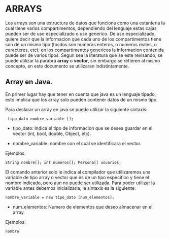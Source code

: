 # ARRAYS

Los arrays son una estructura de datos que funciona como una estanteria la cual tiene varios compartimentos, dependiendo del lenguaje estas cajas pueden ser de uso especializado o uso generico. De uso especializado, quiere decir que la informacion que cada uno de los compartimentos tiene son de un mismo tipo (tosdos son numeros enteros, o numeros reales, o caracteres, etc); en los compartimentos genericos la informacion contenida puede ser de varios tipos. Segun sea la literatura que se este revisando, se puede utilizar la parabra **array** o **vector**, sin embargo se refieren al mismo concepto, en este documento se utilizaran indistintamente.

## Array en Java.

En primer lugar hay que tener en cuenta que java es un lenguaje tipado, esto implica que los array solo pueden contener datos de un mismo tipo.

Para declarar un array en java se puede utilizar la siguiente sintaxis:

` tipo_dato nombre_variable [];`

* tipo_dato: Indica el tipo de informacion que se desea guardar en el vector (int, bool, double, Object, etc).

* nombre_variable: nombre con el cual se identificara el vector.

Ejemplos:

`String nombre[]; int numeros[]; Persona[] usuarios;`

El comando anterior solo le indica al compilador que utilizaremos una variable de tipo array o vector que es de un tipo especifico y tiene el nombre indicado, pero aun no puede ser utilizada. Para poder utilizar la variable antes debemos inicializarla, la sintaxis es la siguiente:

`nombre_variable = new tipo_dato [num_elementos];`

* num_elementos: Numero de elementos que deseo almacenar en el array.

Ejemplos:

`nombre`